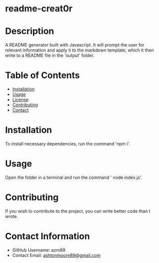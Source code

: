 

  # readme-creat0r
  
  # Description
A README generator built with Javascript. It will prompt the user for relevant information and apply it to the markdown template, which it then write to a README file in the 'output' folder.
  # Table of Contents 
  * [Installation](#-Installation)
  * [Usage](#-Usage)
  * [License](#-License)
  * [Contributing](#-Contributing)
  * [Contact](#-Contact-Information)
      
  # Installation
  To install necessary dependencies, run the command 'npm i'.
  
  # Usage
  Open the folder in a terminal and run the command ' node index.js'.
  
  # Contributing 
  If you wish to contribute to the project, you can write better code than I wrote.
  
  # Contact Information 
  * GitHub Username: azm89
  * Contact Email: ashtonmoore89@gmail.com

